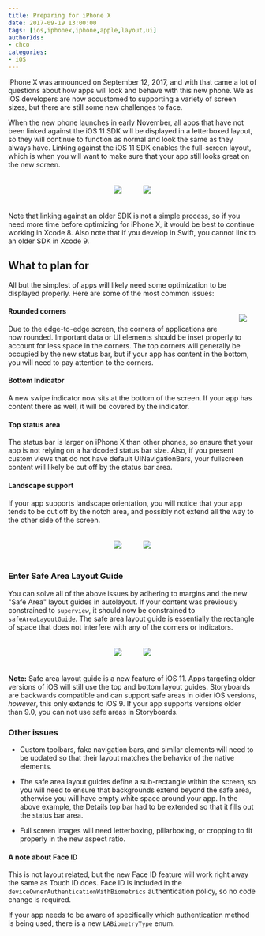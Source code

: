 ```yaml
---
title: Preparing for iPhone X 
date: 2017-09-19 13:00:00
tags: [ios,iphonex,iphone,apple,layout,ui]
authorIds:
- chco
categories:
- iOS
---
```


iPhone X was announced on September 12, 2017, and with that came a lot of questions about how apps will look and behave with this new phone. We as iOS developers are now accustomed to supporting a variety of screen sizes, but there are still some new challenges to face. 

When the new phone launches in early November, all apps that have not been linked against the iOS 11 SDK will be displayed in a letterboxed layout, so they will continue to function as normal and look the same as they always have. Linking against the iOS 11 SDK enables the full-screen layout, which is when you will want to make sure that your app still looks great on the new screen. 

<p align="center">
<img src="https://cdn-laravel.vapor.cloud/image/nstack/translate_values/letterboxPortrait_7xOrDIE9HO.png?width=200" style=";margin:20px;">
<img src="https://cdn-laravel.vapor.cloud/image/nstack/translate_values/letterboxLandscape_GDBO2iIboy.png?height=200" style=";margin:20px;"></p>

Note that linking against an older SDK is not a simple process, so if you need more time before optimizing for iPhone X, it would be best to continue working in Xcode 8. Also note that if you develop in Swift, you cannot link to an older SDK in Xcode 9. 



## What to plan for

All but the simplest of apps will likely need some optimization to be displayed properly. Here are some of the most common issues:

<p align="center">
<img align="right" src="https://cdn-laravel.vapor.cloud/image/nstack/translate_values/fullPortrait_feEUZoUYRr.png?width=150" style="margin:20px;float:right">
</p>

#### Rounded corners
Due to the edge-to-edge screen, the corners of applications are now rounded. Important data or UI elements should be inset properly to account for less space in the corners. The top corners will generally be occupied by the new status bar, but if your app has content in the bottom, you will need to pay attention to the corners. 

#### Bottom Indicator
A new swipe indicator now sits at the bottom of the screen. If your app has content there as well, it will be covered by the indicator. 

#### Top status area
The status bar is larger on iPhone X than other phones, so ensure that your app is not relying on a hardcoded status bar size. Also, if you present custom views that do not have default UINavigationBars, your fullscreen content will likely be cut off by the status bar area. 

#### Landscape support
If your app supports landscape orientation, you will notice that your app tends to be cut off by the notch area, and possibly not extend all the way to the other side of the screen. 

<p align="center">
<img src="https://cdn-laravel.vapor.cloud/image/nstack/translate_values/fullscreenPortrait_C5LfF0zicC.png?width=200" style="margin:20px;">
<img src="https://cdn-laravel.vapor.cloud/image/nstack/translate_values/fullscreenLandscape_HGYRbZ5q81.png?height=200" style="margin:20px;">
</p>

### Enter Safe Area Layout Guide
You can solve all of the above issues by adhering to margins and the new "Safe Area" layout guides in autolayout. If your content was previously constrained to `superview`, it should now be constrained to `safeAreaLayoutGuide`. The safe area layout guide is essentially the rectangle of space that does not interfere with any of the corners or indicators. 

<p align="center">
<img src="https://cdn-laravel.vapor.cloud/image/nstack/translate_values/fixedMain_zoBzp8sQl9.png?width=200" style="margin:20px;">
<img src="https://cdn-laravel.vapor.cloud/image/nstack/translate_values/fixedDetail_r47iRUBbKM.png?width=200" style="margin:20px;">
</p>

**Note:** Safe area layout guide is a new feature of iOS 11. Apps targeting older versions of iOS will still use the top and bottom layout guides. Storyboards are backwards compatible and can support safe areas in older iOS versions, *however*, this only extends to iOS 9. If your app supports versions older than 9.0, you can not use safe areas in Storyboards. 


### Other issues

- Custom toolbars, fake navigation bars, and similar elements will need to be updated so that their layout matches the behavior of the native elements. 

- The safe area layout guides define a sub-rectangle within the screen, so you will need to ensure that backgrounds extend beyond the safe area, otherwise you will have empty white space around your app. In the above example, the Details top bar had to be extended so that it fills out the status bar area.

- Full screen images will need letterboxing, pillarboxing, or cropping to fit properly in the new aspect ratio. 

#### A note about Face ID
This is not layout related, but the new Face ID feature will work right away the same as Touch ID does. Face ID is included in the `deviceOwnerAuthenticationWithBiometrics` authentication policy, so no code change is required. 

If your app needs to be aware of specifically which authentication method is being used, there is a new `LABiometryType` enum. 
